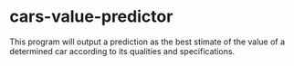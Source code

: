 # cars-value-predictor
This program will output a prediction as the best stimate of the value of a determined car according to its qualities and specifications.
